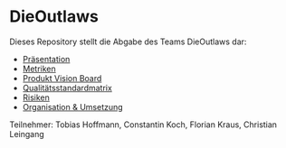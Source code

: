 # DieOutlaws

Dieses Repository stellt die Abgabe des Teams DieOutlaws dar:
- [Präsentation](Intelligent_Tanken.pptx)
- [Metriken](Metriken.md)
- [Produkt Vision Board](ProductVisionBoard.jpg)
- [Qualitätsstandardmatrix](Qualitätsstandardmatrix.md)
- [Risiken](Risiken.pdf)
- [Organisation & Umsetzung](Selbstbeschreibung.md)

Teilnehmer: Tobias Hoffmann, Constantin Koch, Florian Kraus, Christian Leingang

